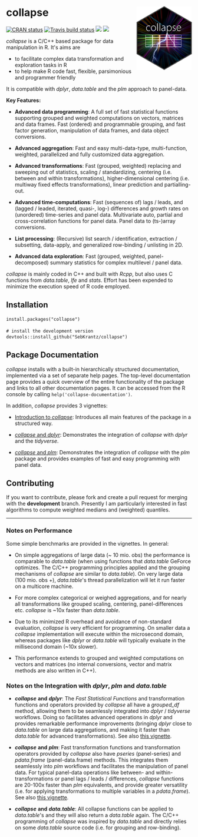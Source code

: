 # collapse <img src='inst/figures/collapse logo small.png' width="150px" align="right" />

<!-- badges: start -->
[![CRAN status](https://www.r-pkg.org/badges/version/collapse)](https://cran.r-project.org/package=collapse)
[![Travis build status](https://travis-ci.com/SebKrantz/collapse.svg?branch=master)](https://travis-ci.com/SebKrantz/collapse)
![](http://cranlogs.r-pkg.org/badges/collapse?color=orange)
![](http://cranlogs.r-pkg.org/badges/grand-total/collapse?color=brightgreen)
<!-- badges: end -->

*collapse* is a C/C++ based package for data manipulation in R. It's aims are

* to facilitate complex data transformation and exploration tasks in R
* to help make R code fast, flexible, parsimonious and programmer friendly 

It is compatible with *dplyr*, *data.table* and the *plm* approach to panel-data.

**Key Features:**

*  **Advanced data programming**: A full set of fast statistical functions 
        supporting grouped and weighted computations on vectors, matrices and 
        data frames. Fast (ordered) and programmable grouping, and fast factor 
        generation, manipulation of data frames, and data object conversions.

*  **Advanced aggregation**: Fast and easy multi-data-type, multi-function, 
        weighted, parallelized and fully customized data aggregation.

*  **Advanced transformations**: Fast (grouped, weighted) replacing and 
        sweeping out of statistics, scaling / standardizing, centering (i.e. 
        between and within transformations), higher-dimensional centering 
        (i.e. multiway fixed effects transformations), linear 
        prediction and partialling-out. 

*  **Advanced time-computations**: Fast (sequences of) lags / leads, and 
        (lagged / leaded, iterated, quasi-, log-) differences and growth 
        rates on (unordered) time-series and panel data. Multivariate auto, 
        partial and cross-correlation functions for panel data. 
        Panel data to (ts-)array conversions. 

*  **List processing**: (Recursive) list search / identification, extraction / 
        subsetting, data-apply, and generalized row-binding / unlisting in 2D.

* **Advanced data exploration**: Fast (grouped, weighted, panel-decomposed) 
        summary statistics for complex multilevel / panel data. 

*collapse* is mainly coded in C++ and built with *Rcpp*, but also uses C functions from *data.table*, *lfe* and *stats*. Effort has been expended to minimize the 
execution speed of R code employed. 

## Installation

```{r}
install.packages("collapse")

# install the development version
devtools::install_github("SebKrantz/collapse")
```

## Package Documentation
*collapse* installs with a built-in hierarchically structured documentation, implemented via a set of separate help pages. The top-level documentation page provides a quick overview of the entire functionality of the package and links to all other documentation pages. It can be accessed from the R console by calling `help('collapse-documentation')`. 

In addition, *collapse* provides 3 vignettes:

* [Introduction to *collapse*](<https://cran.r-project.org/web/packages/collapse/vignettes/collapse_intro.html>): Introduces all main features of the package in a structured way.

* [*collapse* and *dplyr*](<https://cran.r-project.org/web/packages/collapse/vignettes/collapse_and_dplyr.html>): Demonstrates the integration of *collapse* with *dplyr* and the *tidyverse*.

* [*collapse* and *plm*](<https://cran.r-project.org/web/packages/collapse/vignettes/collapse_and_plm.html>): Demonstrates the integration of *collapse* with the *plm* package and provides examples of fast and easy programming with panel data. 

## Contributing

If you want to contribute, please fork and create a pull request for merging with the **development** branch. Presently I am particularly interested in fast algorithms to compute weighted medians and (weighted) quantiles. 


***

### Notes on Performance 
Some simple benchmarks are provided in the vignettes. In general:

* On simple aggregations of large data (~ 10 mio. obs) the performance is comparable to *data.table* (when using functions that *data.table* GeForce optimizes. The C/C++ programming principles applied and the grouping mechanisms of *collapse* are similar to *data.table*). On very large data (100 mio. obs +), *data.table*'s thread parallelization will let it run faster on a multicore machine. 

* For more complex categorical or weighed aggregations, and for nearly all transformations like grouped scaling, centering, panel-differences etc. *collapse* is ~10x faster than *data.table*. 

* Due to its minimized R overhead and avoidance of non-standard evaluation, *collapse* is very efficient for programming. On smaller data a *collapse* implementation will execute within the microsecond domain, whereas packages like *dplyr* or *data.table* will typically evaluate in the millisecond domain (~10x slower).

* This performance extends to grouped and weighted computations on vectors and matrices (no internal conversions, vector and matrix methods are also written in C++). 

<!-- *collapse* is not limited to programming with data.frames and it is class-secure and attribute-preserving (thus it can be applied to data.table's, tibbles, grouped tibbles etc. and also to special atomic objects like time-series and time-series matrices etc.). -->

### Notes on the Integration with *dplyr*, *plm* and *data.table* 

* ***collapse*** **and** ***dplyr***: The *Fast Statistical Functions* and transformation functions and operators provided by *collapse* all have a *grouped_df* method, allowing them to be seamlessly integrated into *dplyr* / *tidyverse* workflows. Doing so facilitates advanced operations in *dplyr* and provides remarkable performance improvements (bringing *dplyr* close to *data.table* on large data aggregations, and making it faster than *data.table* for advanced transformations). See also [this vignette](<https://cran.r-project.org/web/packages/collapse/vignettes/collapse_and_dplyr.html>). 

* ***collapse*** **and** ***plm***: Fast transformation functions and transformation operators provided by *collapse* also have *pseries* (panel-series) and *pdata.frame* (panel-data.frame) methods. This integrates them seamlessly into *plm* workflows and facilitates the manipulation of panel data. For typical panel-data operations like between- and within-transformations or panel lags / leads / differences, *collapse* functions are 20-100x faster than *plm* equivalents, and provide greater versatility (i.e. for applying transformations to multiple variables in a *pdata.frame*). See also [this vignette](<https://cran.r-project.org/web/packages/collapse/vignettes/collapse_and_plm.html>).

* ***collapse*** **and** ***data.table***: All collapse functions can be applied to *data.table*'s and they will also return a *data.table* again. The C/C++ programming of *collapse* was inspired by *data.table* and directly relies on some *data.table* source code (i.e. for grouping and row-binding). 


